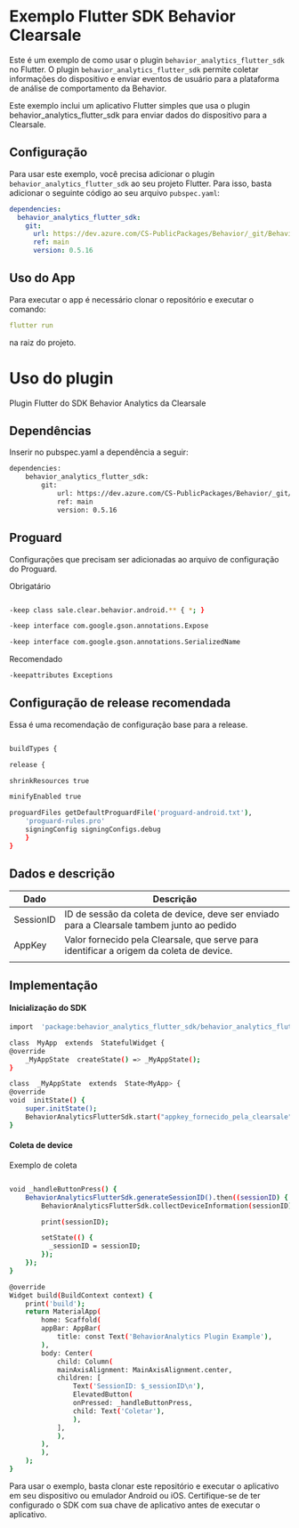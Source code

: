 # Exemplo Flutter SDK Behavior Clearsale

Este é um exemplo de como usar o plugin `behavior_analytics_flutter_sdk` no Flutter. O plugin `behavior_analytics_flutter_sdk` permite coletar informações do dispositivo e enviar eventos de usuário para a plataforma de análise de comportamento da Behavior.

Este exemplo inclui um aplicativo Flutter simples que usa o plugin behavior_analytics_flutter_sdk para enviar dados do dispositivo para a Clearsale.

## Configuração

Para usar este exemplo, você precisa adicionar o plugin `behavior_analytics_flutter_sdk` ao seu projeto Flutter. Para isso, basta adicionar o seguinte código ao seu arquivo `pubspec.yaml`:

```yaml
dependencies:
  behavior_analytics_flutter_sdk:
    git:
      url: https://dev.azure.com/CS-PublicPackages/Behavior/_git/BehaviorAnalytics.SDK.Flutter
      ref: main
      version: 0.5.16
```
## Uso do App
Para executar o app é necessário clonar o repositório e executar o comando:
``` yaml
flutter run
```
na raiz do projeto.


# Uso do plugin

Plugin Flutter do SDK Behavior Analytics da Clearsale

  ## Dependências
Inserir no pubspec.yaml a dependência a seguir:
```sh
dependencies:
	behavior_analytics_flutter_sdk:
		git:
			url: https://dev.azure.com/CS-PublicPackages/Behavior/_git/BehaviorAnalytics.SDK.Flutter
			ref: main
			version: 0.5.16
```

  
  

## Proguard
 

Configurações que precisam ser adicionadas ao arquivo de configuração do Proguard.
  
Obrigatário
```sh

-keep class sale.clear.behavior.android.** { *; }

-keep interface com.google.gson.annotations.Expose

-keep interface com.google.gson.annotations.SerializedName

```
Recomendado
```sh
-keepattributes Exceptions

```

  
  

## Configuração de release recomendada

Essa é uma recomendação de configuração base para a release.  

```sh

buildTypes {

release {

shrinkResources true

minifyEnabled true

proguardFiles getDefaultProguardFile('proguard-android.txt'),
	'proguard-rules.pro'
	signingConfig signingConfigs.debug 
	}
}
```

## Dados e descrição
| Dado | Descrição |
|--|--|
| SessionID | ID de sessão da coleta de device, deve ser enviado para a Clearsale tambem junto ao pedido |
| AppKey | Valor fornecido pela Clearsale, que serve para identificar a origem da coleta de device.
|||

## Implementação

#### Inicialização do SDK
```sh
import  'package:behavior_analytics_flutter_sdk/behavior_analytics_flutter_sdk.dart';

class  MyApp  extends  StatefulWidget {
@override
	_MyAppState  createState() => _MyAppState();
}

class  _MyAppState  extends  State<MyApp> {
@override
void  initState() {
	super.initState();
	BehaviorAnalyticsFlutterSdk.start("appkey_fornecido_pela_clearsale");
}

```
#### Coleta de device
Exemplo de coleta
```sh

void _handleButtonPress() {
    BehaviorAnalyticsFlutterSdk.generateSessionID().then((sessionID) {
        BehaviorAnalyticsFlutterSdk.collectDeviceInformation(sessionID);

        print(sessionID);

        setState(() {
          _sessionID = sessionID;
        });
    });
}

@override
Widget build(BuildContext context) {
	print('build');
	return MaterialApp(
		home: Scaffold(
		appBar: AppBar(
			title: const Text('BehaviorAnalytics Plugin Example'),
		),
		body: Center(
			child: Column(
			mainAxisAlignment: MainAxisAlignment.center,
			children: [
				Text('SessionID: $_sessionID\n'),
				ElevatedButton(
				onPressed: _handleButtonPress,
				child: Text('Coletar'),
				),
			],
			),
		),
		),
	);
}
```
Para usar o exemplo, basta clonar este repositório e executar o aplicativo em seu dispositivo ou emulador Android ou iOS. Certifique-se de ter configurado o SDK com sua chave de aplicativo antes de executar o aplicativo.
